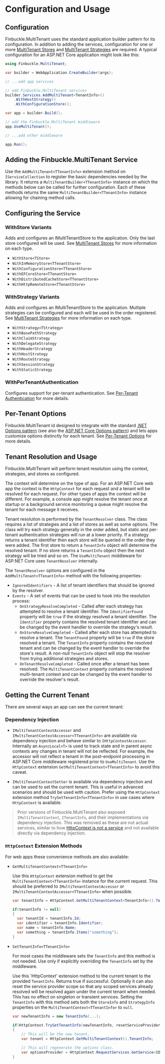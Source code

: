 # Configuration and Usage

## Configuration

Finbuckle.MultiTenant uses the standard application builder pattern for its configuration. In addition to adding the
services, configuration for one or more [MultiTenant Stores](Stores) and [MultiTenant Strategies](Strategies) are
required. A typical configuration for an ASP.NET Core application might look like this:

```csharp
using Finbuckle.MultiTenant;

var builder = WebApplication.CreateBuilder(args);

// ...add app services

// add Finbuckle.MultiTenant services
builder.Services.AddMultiTenant<TenantInfo>()
    .WithHostStrategy()
    .WithConfigurationStore();

var app = builder.Build();

// add the Finbuckle.MultiTenant middleware
app.UseMultiTenant();

// ...add other middleware

app.Run();
```

## Adding the Finbuckle.MultiTenant Service

Use the `AddMultiTenant<TTenantInfo>` extension method on `IServiceCollection` to register the basic dependencies needed
by the library. It returns a `MultiTenantBuilder<TTenantInfo>` instance on which the methods below can be called for
further configuration. Each of these methods returns the same `MultiTenantBuilder<TTenantInfo>` instance allowing for
chaining method calls.

## Configuring the Service

### WithStore Variants

Adds and configures an IMultiTenantStore to the application. Only the last store configured will be used.
See [MultiTenant Stores](Stores) for more information on each type.

- `WithStore<TStore>`
- `WithInMemoryStore<TTenantStore>`
- `WithConfigurationStore<TTenantStore>`
- `WithEFCoreStore<TTenantStore>`
- `WithDistributedCacheStore<TTenantStore>`
- `WithHttpRemoteStore<TTenantStore>`

### WithStrategy Variants

Adds and configures an IMultiTenantStore to the application. Multiple strategies can be configured and each will be used
in the order registered. See [MultiTenant Strategies](Strategies) for more information on each type.

- `WithStrategy<TStrategy>`
- `WithBasePathStrategy`
- `WithClaimStrategy`
- `WithDelegateStrategy`
- `WithHeaderStrateg`y
- `WithHostStrategy`
- `WithRouteStrategy`
- `WithSessionStrategy`
- `WithStaticStrategy`

### WithPerTenantAuthentication

Configures support for per-tenant authentication. See [Per-Tenant Authentication](Authentication) for more details.

## Per-Tenant Options

Finbuckle.MultiTenant id designed to integrate with the
standard [.NET Options pattern](https://learn.microsoft.com/en-us/dotnet/core/extensions/options) (see also
the [ASP.NET Core Options pattern](https://docs.microsoft.com/en-us/aspnet/core/fundamentals/configuration/options)) and
lets apps customize options distinctly for each tenant. See [Per-Tenant Options](Options) for more details.

## Tenant Resolution and Usage

Finbuckle.MultiTenant will perform tenant resolution using the context, strategies, and stores as configured.

The context will determine on the type of app. For an ASP.NET Core web app the context is the `HttpContext` for each
request and a tenant will be resolved for each request. For other types of apps the context will be different. For
example, a console app might resolve the tenant once at startup or a background service monitoring a queue might resolve
the tenant for each message it receives.

Tenant resolution is performed by the `TenantResolver` class. The class requires a list of strategies and a list of
stores as well as some options. The class will try each strategy generally in the order added, but static and per-tenant
authentication strategies will run at a lower priority. If a strategy returns a tenant identifier then each store will
be queried in the order they were added. The first store to return a `TenantInfo`
object will determine the resolved tenant. If no store returns a `TenantInfo` object then the next strategy will be
tried and so on. The `UseMultiTenant` middleware for ASP.NET Core uses `TenantResolver`
internally.

The `TenantResolver` options are configured in the `AddMultiTenant<TTenantInfo>` method with the following properties:

- `IgnoredIdentifiers` - A list of tenant identifiers that should be ignored by the resolver.
- `Events` - A set of events that can be used to hook into the resolution process:
    - `OnStrategyResolveCompleted` - Called after each strategy has attempted to resolve a tenant identifier. The
      `IdentifierFound` property will be `true` if the strategy resolved a tenant identifier. The `Identifier` property
      contains the resolved tenant identifier and can be changed by the event handler to override the strategy's result.
    - `OnStoreResolveCompleted` - Called after each store has attempted to resolve a tenant. The `TenantFound` property
      will be `true` if the store resolved a tenant. The `TenantInfo` property contains the resolved tenant and can be
      changed by the event handler to override the store's result. A non-null `TenantInfo` object will stop the resolver
      from trying additional strategies and stores.
    - `OnTenantResolveCompleted` - Called once after a tenant has been resolved. The `MultiTenantContext` property
      contains the resolved multi-tenant context and can be changed by the event handler to override the resolver's
      result.

## Getting the Current Tenant

There are several ways an app can see the current tenant:

### Dependency Injection

* `IMultiTenantContextAccessor` and `IMultiTenantContextAccessor<TTeenantInfo>` are available via dependency injection
  and behave similar to `IHttpContextAccessor`. Internally an `AsyncLocal<T>` is used to track state and in parent async
  contexts any changes in tenant will not be reflected. For example, the accessor will not reflect a tenant in the
  post-endpoint processing in ASP.NET Core middleware registered prior to `UseMultiTenant`. Use the `HttpContext`
  extension `GetMultiTenantContext<TTenantInfo>` to avoid this caveat.

* `IMultiTenantContextSetter` is available via dependency injection and can be used to set the current tenant. This is
  useful in advanced scenarios and should be used with caution. Prefer using the `HttpContext` extension method
  `TrySetTenantInfo<TTenantInfo>` in use cases where `HttpContext` is available.

> Prior versions of Finbuckle.MultiTenant also exposed `IMultiTenantContext`, `ITenantInfo`, and their implementations
> via dependency injection. This was removed as these are not actual services, similar to
> how [HttpContext is not a service](https://github.com/dotnet/aspnetcore/issues/47996#issuecomment-1529364233) and not
> available directly via dependency injection.

### `HttpContext` Extension Methods

For web apps these convenience methods are also available:

* `GetMultiTenantContext<TTenantInfo>`

  Use this `HttpContext` extension method to get the `MultiTenantContext<TTenantInfo>` instance for the current request.
  This should be preferred to `IMultiTenantContextAccessor` or `IMultiTenantContextAccessor<TTenantInfo>` when possible.

  ```csharp
  var tenantInfo = HttpContext.GetMultiTenantContext<TenantInfo>().TenantInfo;
  
  if(tenantInfo != null)
  {
    var tenantId = tenantInfo.Id;
    var identifier = tenantInfo.Identifier;
    var name = tenantInfo.Name;
    var something = tenantInfo.Items["something"];
  }
  ```

* `SetTenantInfo<TTenantInfo>`

  For most cases the middleware sets the `TenantInfo` and this method is not needed. Use only if explicitly overriding
  the `TenantInfo` set by the middleware.

  Use this 'HttpContext' extension method to the current tenant to the provided `TenantInfo`. Returns true if
  successful. Optionally it can also reset the service provider scope so that any scoped services already resolved will
  be resolved again under the current tenant when needed. This has no effect on singleton or transient services. Setting
  the `TenantInfo` with this method sets both the `StoreInfo` and `StrategyInfo` properties on the
  `MultiTenantContext<TTenantInfo>` to `null`.

  ```csharp
  var newTenantInfo = new TenantInfo(...);
  
  if(HttpContext.TrySetTenantInfo(newTenantInfo, resetServiceProvider: true))
  {
      // This will be the new tenant.
      var tenant = HttpContext.GetMultiTenantContext().TenantInfo;
  
      // This will regenerate the options class.
      var optionsProvider = HttpContext.RequestServices.GetService<IOptions<MyScopedOptions>>();
  }
  ```
